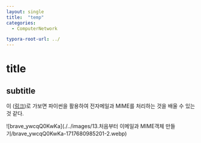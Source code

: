 ```yaml
---
layout: single
title:  "temp"
categories: 
  - ComputerNetwork

typora-root-url: ../
---
```








# title



## subtitle



이 ([링크](https://www.google.com/search?q=python+%EC%B2%98%EC%9D%8C%EB%B6%80%ED%84%B0+%EC%9D%B4%EB%A9%94%EC%9D%BC%EA%B3%BC+mime+%EA%B0%9D%EC%B2%B4+%EB%A7%8C%EB%93%A4%EA%B8%B0&sca_esv=7dc5793b08f7f22c&sxsrf=ADLYWIKvZLCm_G0pTE1smTkaRB9uDG-FAQ%3A1717680730017&ei=WrphZtNevefaug_G9uLZCw&udm=&ved=0ahUKEwjT8_-ti8eGAxW9s1YBHUa7OLsQ4dUDCBA&uact=5&oq=python+%EC%B2%98%EC%9D%8C%EB%B6%80%ED%84%B0+%EC%9D%B4%EB%A9%94%EC%9D%BC%EA%B3%BC+mime+%EA%B0%9D%EC%B2%B4+%EB%A7%8C%EB%93%A4%EA%B8%B0&gs_lp=Egxnd3Mtd2l6LXNlcnAiNnB5dGhvbiDsspjsnYzrtoDthLAg7J2066mU7J286rO8IG1pbWUg6rCd7LK0IOunjOuTpOq4sEj3SFDYBVisR3AFeAGQAQSYAfYCoAGGVaoBCDIuMC40Mi4zuAEDyAEA-AEBmAIOoAKTFMICBBAAGEfCAgQQIxgnwgIKECMYgAQYJxiKBcICChAAGIAEGEMYigXCAgQQABgDwgILEAAYgAQYsQMYgwHCAggQABiABBixA8ICDBAjGIAEGBMYJxiKBcICBRAAGIAEwgIEEAAYHsICBhAAGAgYHsICCBAAGIAEGKIEmAMAiAYBkAYKkgcGMy4wLjExoAfoeQ&sclient=gws-wiz-serp))로 가보면 파이썬을 활용하여 전자메일과 MIME를 처리하는 것을 배울 수 있는 것 같다.

![brave_ywcqQ0KwKa](./../images/13.처음부터 이메일과 MIME객체 만들기/brave_ywcqQ0KwKa-1717680985201-2.webp)
